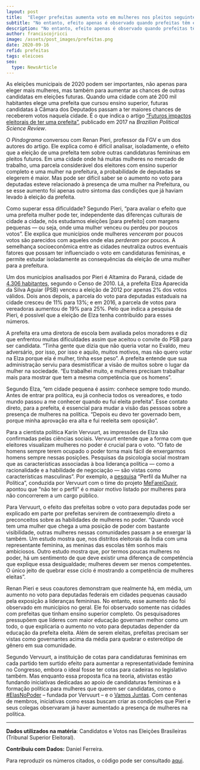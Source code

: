 ```yaml
---
layout: post
title:  "Eleger prefeitas aumenta voto em mulheres nos pleitos seguintes"
subtitle: "No entanto, efeito apenas é observado quando prefeitas têm ensino superior"
description: "No entanto, efeito apenas é observado quando prefeitas têm ensino superior"
author: franciscojricci
image: /assets/post_images/prefeitas.png
date: 2020-09-16
refid: prefeitas
tags: eleicoes
seo:
  type: NewsArticle
---
```


<p>As eleições municipais de 2020 podem ser importantes, não apenas para eleger mais mulheres, mas também para aumentar as chances de outras candidatas em eleições futuras. Quando uma cidade com até 200 mil habitantes elege uma prefeita que cursou ensino superior, futuras candidatas à Câmara dos Deputados passam a ter maiores chances de receberem votos naquela cidade. É o que indica o artigo <a href="https://www.scielo.br/scielo.php?script=sci_arttext&amp;pid=S1981-38212017000200203&amp;lng=pt&amp;nrm=iso&amp;tlng=pt">“Futuros impactos eleitorais de ter uma prefeita”</a>, publicado em 2017 na <em>Brazilian Political Science Review</em>.</p>
<p>O <em>Pindograma</em> conversou com Renan Pieri, professor da FGV e um dos autores do artigo. Ele explica como é difícil analisar, isoladamente, o efeito que a eleição de uma prefeita tem sobre outras candidaturas femininas em pleitos futuros. Em uma cidade onde há muitas mulheres no mercado de trabalho, uma parcela considerável dos eleitores com ensino superior completo e uma mulher na prefeitura, a probabilidade de deputadas se elegerem é maior. Mas pode ser difícil saber se o aumento no voto para deputadas esteve relacionado à presença de uma mulher na Prefeitura, ou se esse aumento foi apenas outro sintoma das condições que já haviam levado à eleição da prefeita.</p>
<p>Como superar essa dificuldade? Segundo Pieri, “para avaliar o efeito que uma prefeita mulher pode ter, independente das diferenças culturais de cidade a cidade, nós estudamos eleições [para prefeito] com margens pequenas — ou seja, onde uma mulher venceu ou perdeu por poucos votos”. Ele explica que municípios onde mulheres <em>venceram</em> por poucos votos são parecidos com aqueles onde elas <em>perderam</em> por poucos. A semelhança socioeconômica entre as cidades neutraliza outros eventuais fatores que possam ter influenciado o voto em candidaturas femininas, e permite estudar isoladamente as consequências da eleição de uma mulher para a prefeitura.</p>
<p>Um dos municípios analisados por Pieri é Altamira do Paraná, cidade de <a href="https://cidades.ibge.gov.br/brasil/pr/altamira-do-parana/panorama">4.306 habitantes</a>, segundo o Censo de 2010. Lá, a prefeita Elza Aparecida da Silva Aguiar (PSB) venceu a eleição de 2012 por apenas 2% dos votos válidos. Dois anos depois, a parcela do voto para deputadas estaduais na cidade cresceu de 11% para 13%; e em 2016, a parcela de votos para vereadoras aumentou de 19% para 25%. Pelo que indica a pesquisa de Pieri, é possível que a eleição de Elza tenha contribuído para esses números.</p>
<p>A prefeita era uma diretora de escola bem avaliada pelos moradores e diz que enfrentou muitas dificuldades assim que aceitou o convite do PSB para ser candidata. “Tinha gente que dizia que não queria votar no Evaldo, meu adversário, por isso, por isso e aquilo, muitos motivos, mas não quero votar na Elza porque ela é mulher, tinha esse peso”. A prefeita entende que sua administração serviu para desmistificar a visão de muitos sobre o lugar da mulher na sociedade. “Eu trabalhei muito, e mulheres precisam trabalhar mais para mostrar que tem a mesma competência que os homens”.</p>
<p>Segundo Elza, “em cidade pequena é assim: conhece sempre todo mundo. Antes de entrar pra política, eu já conhecia todos os vereadores, e todo mundo passou a me conhecer quando eu fui eleita prefeita”. Esse contato direto, para a prefeita, é essencial para mudar a visão das pessoas sobre a presença de mulheres na política. “Depois eu devo ter governado bem, porque minha aprovação era alta e fui reeleita sem oposição”.</p>
<p>Para a cientista política Karin Vervuurt, as impressões de Elza são confirmadas pelas ciências sociais. Vervuurt entende que a forma com que eleitores visualizam mulheres no poder é crucial para o voto. “O fato de homens sempre terem ocupado o poder torna mais fácil de enxergarmos homens sempre nessas posições. Pesquisas da psicologia social mostram que as características associadas à boa liderança política — como a racionalidade e a habilidade de negociação — são vistas como características masculinas”. Por exemplo, a <a href="https://www.mefareiouvir.com.br/pesquisa/">pesquisa</a> “Perfil da Mulher na Política”, conduzida por Vervuurt com o time do projeto <a href="https://www.mefareiouvir.com.br/">MeFareiOuvir</a>, apontou que “não ter o perfil” é o maior motivo listado por mulheres para não concorrerem a um cargo público.</p>
<p>Para Vervuurt, o efeito das prefeitas sobre o voto para deputadas pode ser explicado em parte por prefeitas servirem de contraexemplo direto a preconceitos sobre as habilidades de mulheres no poder. “Quando você tem uma mulher que chega a uma posição de poder com bastante visibilidade, outras mulheres nessas comunidades passam a se enxergar lá também. Um estudo mostra que, nos distritos eleitorais da Índia com uma representante feminina, as meninas das escolas têm sonhos mais ambiciosos. Outro estudo mostra que, por termos poucas mulheres no poder, há um sentimento de que deve existir uma diferença de competência que explique essa desigualdade; mulheres devem ser menos competentes. O único jeito de quebrar esse ciclo é mostrando a competência de mulheres eleitas”.</p>
<p>Renan Pieri e seus coautores demonstram que realmente há, em média, um aumento no voto para deputadas federais em cidades pequenas causado pela exposição a lideranças femininas. No entanto, esse aumento não foi observado em municípios no geral. Ele foi observado somente nas cidades com prefeitas que tinham ensino superior completo. Os pesquisadores pressupõem que líderes com maior educação governam melhor como um todo, o que explicaria o aumento no voto para deputadas depender da educação da prefeita eleita. Além de serem eleitas, prefeitas precisam ser vistas como governantes acima da média para quebrar o estereótipo de gênero em sua comunidade.</p>
<p>Segundo Vervuurt, a instituição de cotas para candidaturas femininas em cada partido tem surtido efeito para aumentar a representatividade feminina no Congresso, embora o ideal fosse ter cotas para cadeiras no legislativo também. Mas enquanto essa proposta fica na teoria, ativistas estão fundando iniciativas dedicadas ao apoio de candidaturas femininas e à formação política para mulheres que querem ser candidatas, como o <a href="https://elasnopoder.org/">#ElasNoPoder</a> – fundada por Vervuurt – e o <a href="https://vamosjuntasnapolitica.com/">Vamos Juntas</a>. Com centenas de membros, iniciativas como essas buscam criar as condições que Pieri e seus colegas observaram já haver aumentado a presença de mulheres na política.</p>
<hr />
<p><strong>Dados utilizados na matéria</strong>: Candidatos e Votos nas Eleições Brasileiras (Tribunal Superior Eleitoral).</p>
<p><strong>Contribuiu com Dados:</strong> Daniel Ferreira.</p>
<p>Para reproduzir os números citados, o código pode ser consultado <a href="https://github.com/pindograma/materias/blob/master/2020-06-16-prefeitas/Prefeitas.Rmd">aqui</a>.</p>
